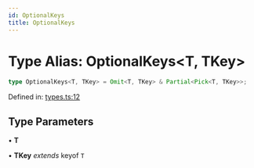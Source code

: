 ```yaml
---
id: OptionalKeys
title: OptionalKeys
---
```


<!-- DO NOT EDIT: this page is autogenerated from the type comments -->

# Type Alias: OptionalKeys\<T, TKey\>

```ts
type OptionalKeys<T, TKey> = Omit<T, TKey> & Partial<Pick<T, TKey>>;
```

Defined in: [types.ts:12](https://github.com/TanStack/persister/blob/main/packages/persister/src/types.ts#L12)

## Type Parameters

• **T**

• **TKey** *extends* keyof `T`
